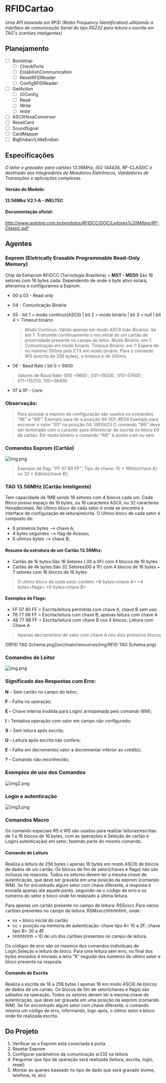 # RFIDCartao
<i>Uma API baseada em RFID (Radio Frequency Identification) utilizando a interface de comunicação 
Serial do tipo RS232 para leitura e escrita em TAG's (cartões inteligentes)</i>

## Planejamento

- [ ]  Bootstrap
    - [ ] CheckPorts
    - [ ] EstabilishCommunication
    - [ ] ResetRFIDReader
    - [ ] ConfigRFIDReader
    
- [ ] GetAction
    - [ ] IOConfig
    - [ ] Read
    - [ ] Write
    - [ ] teste
    
- [ ] ASCIIHexaConversor
- [ ] ResetCard
- [ ] SoundSignal
- [ ] CardMapper
- [ ] BigEndian/LittleEndian

## Especificações

<i>O leitor e gravador para cartões 13.56MHz, ISO 14443A, RF-CLASSIC é destinado
aos Integradores de Moedeiros Eletrônicos, Validadores de Transações e
aplicações complexas.</i>

#### Versão do Modelo: 
<b>13.56Mhz V2.1-A - INELTEC</b>

#### Documentação oficial:
<i>http://www.autotag.com.br/produtos/RFIDCC/DOC/Leitores%20Mifare/RF-Classic.pdf</i>

## Agentes

### Eeprom (Eletrically Erasable Programmable Read-Only Memory)

Chip da Eemprom RFIDCC (Tecnologia Brasileira) = <b>MXT - MS50</b>
São 16 setores com 16 bytes cada. Dependendo de onde o byte ativo estará, alteramos e configuramos 
a Eeprom.

* 00 à 03 - Read only
* 04 - Comunicação Binária

* 05 - bit 1 = modo contínuo(ASCII) | bit 2 = modo binário | bit 3 = null | bit 4 = Timeout binário
  > Modo Contínuo: Válido apenas em modo ASCII (não Binário). Se em 1: Transmite contínuamente o nro
  serial do um cartão de proximidade presente no campo do leitor.
  Modo Binário: em 1: Comunicação em modo binario.
  Timeout Binário: em 1: Espera de no máximo 100ms pelo ETX em modo binário.
  Para o comando WS (escrita de 256 bytes), o timeout é de 300ms.
  
* 06 - Baud Rate / bit 0 = 9600
> Valores de Baud Rate: 000 =9600 ; 001=19200 ; 010=57600 ; 011=115200, 100=38400.

* 07 à 0F - Livre

### Observação:
> Para acessar a eeprom de configuração são usados os comandos “RE” e “WE”.
Exemplo para lêr a posição 04 (ID): RE04
Exemplo para escrever o valor “03” na posição 04: WE0403<cr>
O comando “WE” deve ser terminado com o caracter <cr> para diferenciar de escrita no bloco E0 de
cartão.
Em modo binário o comando “WE” é aceito com ou sem <cr>

### Comandos Eeprom (Cartão)

![img.png](src/main/resources/img/img.png)

> Exemplo de flag: "FF 07 80 FF";
> Tipo de chave: 10 = 16bits(chave A) ou 32 = 64bits(chave B);

### TAG 13.56MHz (Cartão Inteligente)

Tem capacidade de 1MB sendo 16 setores com 4 blocos cada um.
Cada Bloco possui espaço de 16 bytes, ou 16 caracteres ASCII, ou 32 caracteres Hexadecimais.
No Ultimo bloco de cada setor é onde se encontra a interface de configuração de leitura/escrita.
O Ultimo bloco de cada setor é composto de: 

* 6 primeiros bytes --> chave A;
* 4 bytes seguintes --> flag de Acesso;
* 6 ultimos bytes   --> chave B;

#### Resumo da estrutura de um Cartão 13.56Mhz:
* Cartão de 1k bytes:São 16 Setores ( 00 a 0F) com 4 blocos de 16 bytes
* Cartão de 4k bytes:São 32 Setores(00 a 1F) com 4 blocos de 16 bytes + 7 setores com 16 blocos de 16
bytes

> O ultimo bloco de cada setor contem: <6 bytes=chave A> <4 bytes=flags> <6 bytes=chave B>

#### Exemplos de Flags:
* FF 07 80 FF = Escrita/leitura permitida com chave A, chave B sem uso.
* 78 77 88 FF = Escrita/leitura com chave B, apenas leitura com chave A
* 48 77 8B FF = Escrita/leitura com chave B nos 4 blocos; Leitura com Chave A

> Apenas decrementos de valor com chave A nos dois primeiros blocos





![RFID TAG Schema.png](src/main/resources/img/RFID TAG Schema.png)

### Comandos de Leitor
![img.png](src/main/resources/img/ComandosDeLeitor.png)

### Significado das Respostas com Erro:

<b>N</b> – Sem cartão no campo do leitor;

<b>F</b> – Falha na operação;

<b>E</b> – Chave interna inválida para Login( armazenada pelo comando WM);

<b>I</b> – Tentativa operação com valor em campo não configurado;

<b>X</b> – Sem leitura após escrita;

<b>U</b> – Leitura após escrita não confere;

<b>E</b> – Falha em decremento( valor a decrementar inferior ao crédito);

<b>?</b> – Comando não reconhecido;



### Exemplos de uso dos Comandos

![img2.png](src/main/resources/img/img2.png)



### Login e autenticação

![img3.png](src/main/resources/img/img3.png)



### Comandos Macro

Os comando especiais RS e WS são usados para realizar leituras/escritas de 1 a 16 blocos de 16 bytes,
com as operações e Seleção de cartão e Login( autenticação) em setor, fazendo parte do mesmo comando.

#### Comando de Leitura
Realiza a leitura de 256 bytes ( apenas 16 bytes em modo ASCII) de blocos de dados de um cartão. Os
blocos de fim de setor(chaves e flags) não são inclusos na resposta.
Todos os setores devem ter a mesma chave de autenticação, que deve ser gravada em uma posição da
eeprom (comando WM). Se for encontrado algum setor com chave diferente, a resposta é enviada apenas
até aquele ponto, seguindo-se o código de erro e os números do setor e bloco onde foi realizado a última
leitura.

Para apenas um cartão presente no campo de leitura: RSSxxcc
Para vários cartões presentes no campo de leitura: RSMxxcchhhhhhhh, onde:

* xx = bloco inicial do cartão
* cc = posição na memória de autenticação: chave tipo A= 10 a 2F; chave tipo B= 30 a 4F
* hhhhhhhh = ID de um dos cartões presentes no campo de leitura.

Os códigos de erro são os mesmos dos comandos individuais de Login,Seleção e leitura de bloco.
Para uma leitura sem erro, no final dos bytes enviados é enviado a letra “R” seguida dos números do ultimo
setor e bloco presente na resposta.

#### Comando de Escrita

Realiza a escrita de 16 a 256 bytes ( apenas 16 em modo ASCII) de blocos de dados de um cartão. Os
blocos de fim de setor(chaves e flags) são saltados na operação.
Todos os setores devem ter a mesma chave de autenticação, que deve ser gravada em uma posição da
eeprom (comando WM). Se for encontrado algum setor com chave diferente, o comando retorna um código
de erro, informando, logo após, o último setor e bloco onde foi realizada escrita.

## Do Projeto

1) Verificar se a Eeprom está conectada à porta.
2) Resetar Eeprom
3) Configurar parâmetros da comunicação sr232 na leitora
4) Perguntar que tipo de operação será realizada (leitura, escrita, login, reset)
5) Montar as queries baseado no tipo de dado que será gravado (nome, telefone, id, etc)